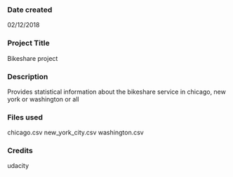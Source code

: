 ### Date created
02/12/2018

### Project Title
Bikeshare project

### Description
Provides statistical information about the bikeshare service in chicago, new york or washington or all

### Files used
chicago.csv
new_york_city.csv
washington.csv

### Credits
udacity
